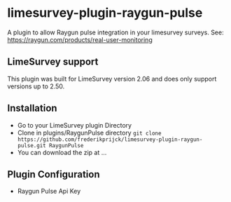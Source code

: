 # limesurvey-plugin-raygun-pulse
A plugin to allow Raygun pulse integration in your limesurvey surveys. See: https://raygun.com/products/real-user-monitoring

## LimeSurvey support
This plugin was built for LimeSurvey version 2.06 and does only support versions up to 2.50.

## Installation
- Go to your LimeSurvey plugin Directory
- Clone in plugins/RaygunPulse directory `git clone https://github.com/frederikprijck/limesurvey-plugin-raygun-pulse.git RaygunPulse`
- You can download the zip at ...

## Plugin Configuration
- Raygun Pulse Api Key
